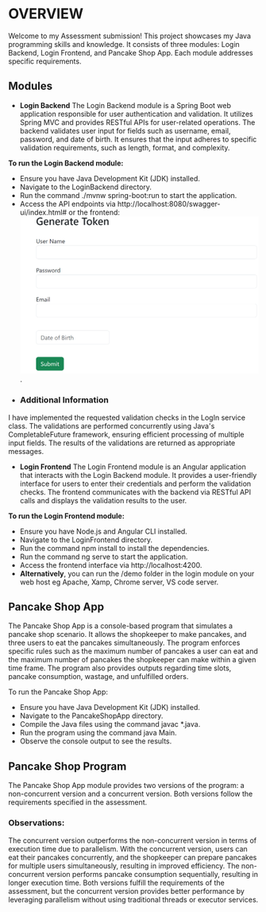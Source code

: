 # OVERVIEW 
Welcome to my Assessment submission! This project showcases my Java programming skills and knowledge. It consists of three modules: Login Backend, Login Frontend, and Pancake Shop App. Each module addresses specific requirements.

## Modules
- **Login Backend**
The Login Backend module is a Spring Boot web application responsible for user authentication and validation. It utilizes Spring MVC and provides RESTful APIs for user-related operations. The backend validates user input for fields such as username, email, password, and date of birth. It ensures that the input adheres to specific validation requirements, such as length, format, and complexity.

**To run the Login Backend module:**

- Ensure you have Java Development Kit (JDK) installed.
- Navigate to the LoginBackend directory.
- Run the command ./mvnw spring-boot:run to start the application.
- Access the API endpoints via http://localhost:8080/swagger-ui/index.html# or the frontend: ![img.png](img.png)
  .
- ### Additional Information
I have implemented the requested validation checks in the LogIn service class. The validations are performed concurrently using Java's CompletableFuture framework, ensuring efficient processing of multiple input fields. The results of the validations are returned as appropriate messages.


- **Login Frontend**
The Login Frontend module is an Angular application that interacts with the Login Backend module. It provides a user-friendly interface for users to enter their credentials and perform the validation checks. The frontend communicates with the backend via RESTful API calls and displays the validation results to the user.

**To run the Login Frontend module:**

- Ensure you have Node.js and Angular CLI installed.
- Navigate to the LoginFrontend directory.
- Run the command npm install to install the dependencies.
- Run the command ng serve to start the application.
- Access the frontend interface via http://localhost:4200.
- **Alternatively**, you can run the /demo folder in the login module on your web host eg Apache, Xamp, Chrome server, VS code server.



## Pancake Shop App
The Pancake Shop App is a console-based program that simulates a pancake shop scenario. It allows the shopkeeper to make pancakes, and three users to eat the pancakes simultaneously. The program enforces specific rules such as the maximum number of pancakes a user can eat and the maximum number of pancakes the shopkeeper can make within a given time frame. The program also provides outputs regarding time slots, pancake consumption, wastage, and unfulfilled orders.

To run the Pancake Shop App:

- Ensure you have Java Development Kit (JDK) installed.
- Navigate to the PancakeShopApp directory.
- Compile the Java files using the command javac *.java.
- Run the program using the command java Main.
- Observe the console output to see the results.

## Pancake Shop Program
The Pancake Shop App module provides two versions of the program: a non-concurrent version and a concurrent version. Both versions follow the requirements specified in the assessment.

### Observations:

The concurrent version outperforms the non-concurrent version in terms of execution time due to parallelism.
With the concurrent version, users can eat their pancakes concurrently, and the shopkeeper can prepare pancakes for multiple users simultaneously, resulting in improved efficiency.
The non-concurrent version performs pancake consumption sequentially, resulting in longer execution time.
Both versions fulfill the requirements of the assessment, but the concurrent version provides better performance by leveraging parallelism without using traditional threads or executor services.
